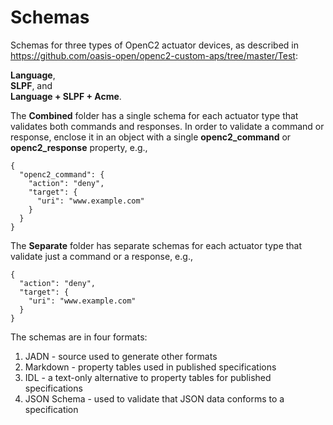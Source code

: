 # Schemas
Schemas for three types of OpenC2 actuator devices,
as described in https://github.com/oasis-open/openc2-custom-aps/tree/master/Test:

**Language**,  
**SLPF**, and  
**Language + SLPF + Acme**.

The **Combined** folder has a single schema for each actuator type that validates both commands and responses.
In order to validate a command or response, enclose it in an object with a single **openc2_command** or
**openc2_response** property, e.g.,

```
{
  "openc2_command": {
    "action": "deny",
    "target": {
      "uri": "www.example.com"
    }
  }
}
```

The **Separate** folder has separate schemas for each actuator type that validate just a command or a response, e.g.,

```
{
  "action": "deny",
  "target": {
    "uri": "www.example.com"
  }
}
```

The schemas are in four formats:
1. JADN - source used to generate other formats
2. Markdown - property tables used in published specifications
3. IDL - a text-only alternative to property tables for published specifications
4. JSON Schema - used to validate that JSON data conforms to a specification
